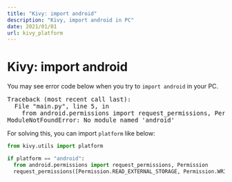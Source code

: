 ```yaml
---
title: "Kivy: import android"
description: "Kivy, import android in PC"
date: 2021/01/01
url: kivy_platform
---
```


# Kivy: import android

You may see error code below when you try to `import android` in your PC.
<pre>
Traceback (most recent call last):
  File "main.py", line 5, in <module>
    from android.permissions import request_permissions, Permission
ModuleNotFoundError: No module named 'android'
</pre>

For solving this, you can import `platform` like below:

```python
from kivy.utils import platform

if platform == "android":
  from android.permissions import request_permissions, Permission
  request_permissions([Permission.READ_EXTERNAL_STORAGE, Permission.WRITE_EXTERNAL_STORAGE])
```
